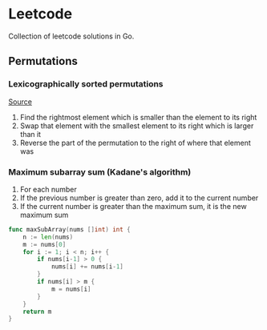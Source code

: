 # Leetcode

Collection of leetcode solutions in Go.

## Permutations

### Lexicographically sorted permutations

[Source](https://stackoverflow.com/questions/31425531/heaps-algorithm-for-permutations)

1. Find the rightmost element which is smaller than the element to its right
2. Swap that element with the smallest element to its right which is larger than it
3. Reverse the part of the permutation to the right of where that element was

### Maximum subarray sum (Kadane's algorithm)

1. For each number
2. If the previous number is greater than zero, add it to the current number
3. If the current number is greater than the maximum sum, it is the new maximum sum

```go
func maxSubArray(nums []int) int {
	n := len(nums)
	m := nums[0]
	for i := 1; i < n; i++ {
		if nums[i-1] > 0 {
			nums[i] += nums[i-1]
		}
		if nums[i] > m {
			m = nums[i]
		}
	}
	return m
}
```
